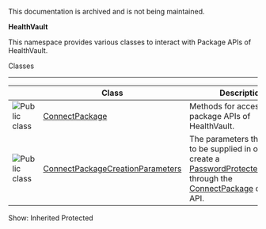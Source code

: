 This documentation is archived and is not being maintained.

**HealthVault**

<span></span>
This namespace provides various classes to interact with Package APIs of HealthVault.

<span class="LW_CollapsibleArea_TitleAhref"><span class="cl_CollapsibleArea_expanding LW_CollapsibleArea_Img"></span><span class="LW_CollapsibleArea_Title">Classes</span></span>
<a href="healthvault-xml-api-reference.md" class="LW_CollapsibleArea_Anchor_Img" title="Right-click to copy and share the link for this section"></a>

------------------------------------------------------------------------

<span id="classToggle"></span>
<table>
<colgroup>
<col width="33%" />
<col width="33%" />
<col width="33%" />
</colgroup>
<thead>
<tr class="header">
<th> </th>
<th>Class</th>
<th>Description</th>
</tr>
</thead>
<tbody>
<tr class="odd">
<td><img src="images/https://i-msdn.sec.s-msft.com/areas/global/content/clear.gif" title="Public class" alt="Public class" id="pubclass" class="cl_IC29808" /></td>
<td><a href="healthvault-xml-api-reference.md">ConnectPackage</a></td>
<td><div class="summary">
Methods for accessing the package APIs of HealthVault.
</div></td>
</tr>
<tr class="even">
<td><img src="images/https://i-msdn.sec.s-msft.com/areas/global/content/clear.gif" title="Public class" alt="Public class" id="pubclass" class="cl_IC29808" /></td>
<td><a href="healthvault-xml-api-reference.md">ConnectPackageCreationParameters</a></td>
<td><div class="summary">
The parameters that need to be supplied in order to create a <a href="healthvault-xml-api-reference.md">PasswordProtectedPackage</a> through the <a href="healthvault-xml-api-reference.md">ConnectPackage</a> creation API.
</div></td>
</tr>
</tbody>
</table>

<span>Show:</span> Inherited Protected
